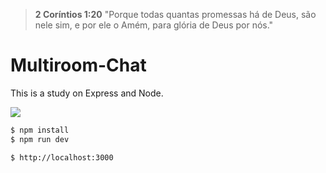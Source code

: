 ﻿> **2 Coríntios 1:20** "Porque todas quantas promessas há de Deus, são nele sim, e por ele o Amém, para glória de Deus por nós."

# Multiroom-Chat

This is a study on Express and Node.

![](https://nodejs.org/static/images/logos/nodejs-new-pantone-black.png)

```sh
$ npm install
$ npm run dev
```

```sh
$ http://localhost:3000
```
